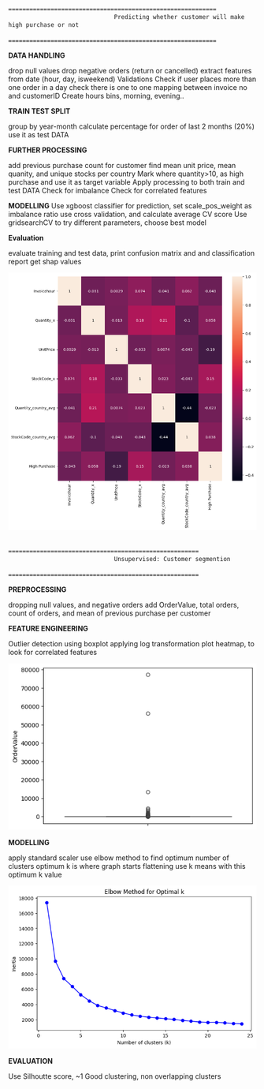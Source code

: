                                   ===========================================================
                                  Predicting whether customer will make high purchase or not
                                  ===========================================================


**DATA HANDLING**

  drop null values
  drop negative orders (return or cancelled)
  extract features from date (hour, day, isweekend)
  Validations
    Check if user places more than one order in a day
    check there is one to one mapping between invoice no and customerID
  Create hours bins, morning, evening..

**TRAIN TEST SPLIT**

  group by year-month
  calculate percentage for order of last 2 months (20%)
  use it as test DATA

**FURTHER PROCESSING**

  add previous purchase count for customer
  find mean unit price, mean quanity, and unique stocks per country
  Mark where quantity>10, as high purchase and use it as target variable
  Apply processing to both train and test DATA
  Check for imbalance
  Check for correlated features

**MODELLING**
  Use xgboost classifier for prediction, set scale_pos_weight as imbalance ratio
  use cross validation, and calculate average CV score
  Use gridsearchCV to try different parameters, choose best model
  
**Evaluation**

  evaluate training and test data, print confusion matrix and and classification report
  get shap values



![alt text](https://github.com/Rock-Shell/Online-Retail-High-Purchase-Prediction/blob/main/images/corr.png)



                                  ======================================================
                                  Unsupervised: Customer segmention
                                  ======================================================

**PREPROCESSING**

  dropping null values, and negative orders
  add OrderValue, total orders, count of orders, and mean of previous purchase per customer

**FEATURE ENGINEERING**

  Outlier detection using boxplot
  applying log transformation
  plot heatmap, to look for correlated features

  ![alt text](https://github.com/Rock-Shell/Online-Retail-High-Purchase-Prediction/blob/main/images/outliers.png)


**MODELLING**

  apply standard scaler
  use elbow method to find optimum number of clusters
  optimum k is where graph starts flattening
  use k means with this optimum k value

  ![alt text](https://github.com/Rock-Shell/Online-Retail-High-Purchase-Prediction/blob/main/images/elbow%20method.png)

**EVALUATION**

  Use Silhoutte score, ~1 Good clustering, non overlapping clusters
